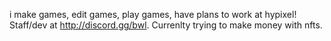 i make games, edit games, play games, have plans to work at hypixel!
Staff/dev at http://discord.gg/bwl. 
Currenlty trying to make money with nfts.

